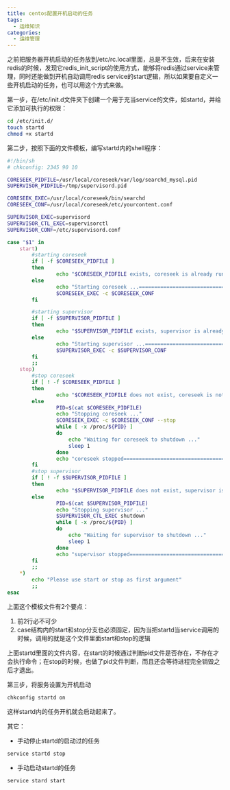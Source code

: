 ```yaml
---
title: centos配置开机启动的任务
tags:
  - 运维知识
categories:
  - 运维管理
---
```



之前把服务器开机启动的任务放到/etc/rc.local里面，总是不生效，后来在安装redis的时候，发现它redis_init_script的使用方式，能够将redis通过service来管理，同时还能做到开机自动调用redis service的start逻辑，所以如果要自定义一些开机启动的任务，也可以用这个方式来做。
<!-- more -->

第一步，在/etc/init.d文件夹下创建一个用于充当service的文件，如startd，并给它添加可执行的权限：
```bash
cd /etc/init.d/
touch startd
chmod +x startd
```

第二步，按照下面的文件模板，编写startd内的shell程序：
```bash
#!/bin/sh
# chkconfig: 2345 90 10

CORESEEK_PIDFILE=/usr/local/coreseek/var/log/searchd_mysql.pid
SUPERVISOR_PIDFILE=/tmp/supervisord.pid

CORESEEK_EXEC=/usr/local/coreseek/bin/searchd
CORESEEK_CONF=/usr/local/coreseek/etc/yourcontent.conf

SUPERVISOR_EXEC=supervisord
SUPERVISOR_CTL_EXEC=supervisorctl
SUPERVISOR_CONF=/etc/supervisord.conf

case "$1" in
    start)
        #starting coreseek
        if [ -f $CORESEEK_PIDFILE ]
        then
                echo "$CORESEEK_PIDFILE exists, coreseek is already running or crashed"
        else
                echo "Starting coreseek ...==========================================>"
                $CORESEEK_EXEC -c $CORESEEK_CONF
        fi

        #starting supervisor
        if [ -f $SUPERVISOR_PIDFILE ]
        then
                echo "$SUPERVISOR_PIDFILE exists, supervisor is already running or crashed"
        else
                echo "Starting supervisor ...========================================>"
                $SUPERVISOR_EXEC -c $SUPERVISOR_CONF
        fi
        ;;
    stop)
        #stop coreseek
        if [ ! -f $CORESEEK_PIDFILE ]
        then
                echo "$CORESEEK_PIDFILE does not exist, coreseek is not running"
        else
                PID=$(cat $CORESEEK_PIDFILE)
                echo "Stopping coreseek ..."
                $CORESEEK_EXEC -c $CORESEEK_CONF --stop
                while [ -x /proc/${PID} ]
                do
                    echo "Waiting for coreseek to shutdown ..."
                    sleep 1
                done
                echo "coreseek stopped==============================================>"
        fi
        #stop supervisor
        if [ ! -f $SUPERVISOR_PIDFILE ]
        then
                echo "$SUPERVISOR_PIDFILE does not exist, supervisor is not running"
        else
                PID=$(cat $SUPERVISOR_PIDFILE)
                echo "Stopping supervisor ..."
                $SUPERVISOR_CTL_EXEC shutdown
                while [ -x /proc/${PID} ]
                do
                    echo "Waiting for supervisor to shutdown ..."
                    sleep 1
                done
                echo "supervisor stopped============================================>"
        fi
        ;;
    *)
        echo "Please use start or stop as first argument"
        ;;
esac
```
上面这个模板文件有2个要点：
1. 前2行必不可少
2. case结构内的start和stop分支也必须固定，因为当把startd当service调用的时候，调用的就是这个文件里面start和stop的逻辑

上面startd里面的文件内容，在start的时候通过判断pid文件是否存在，不存在才会执行命令；在stop的时候，也做了pid文件判断，而且还会等待进程完全销毁之后才退出。

第三步，将服务设置为开机启动
```bash
chkconfig startd on
```

这样startd内的任务开机就会启动起来了。

其它：
* 手动停止startd的启动过的任务
```bash
service startd stop
```

* 手动启动startd的任务
```bash
service stard start
```






